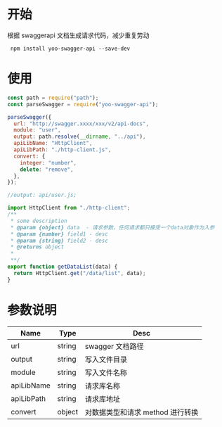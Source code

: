 # 开始

根据 swaggerapi 文档生成请求代码，减少重复劳动

` npm install yoo-swagger-api --save-dev`

# 使用

```javascript
const path = require("path");
const parseSwagger = require("yoo-swagger-api");

parseSwagger({
  url: "http://swagger.xxxx/xxx/v2/api-docs",
  module: "user",
  output: path.resolve(__dirname, "../api"),
  apiLibName: "HttpClient",
  apiLibPath: "./http-client.js",
  convert: {
    integer: "number",
    delete: "remove",
  },
});
```

```javascript
//output: api/user.js;

import HttpClient from "./http-client";
/**
 * some description
 * @param {object} data  - 请求参数，任何请求都只接受一个data对象作为入参
 * @param {number} field1 - desc
 * @param {string} field2 - desc
 * @returns object
 *
 **/
export function getDataList(data) {
  return HttpClient.get("/data/list", data);
}
```

# 参数说明

| Name       | Type   | Desc                             |
| ---------- | ------ | -------------------------------- |
| url        | string | swagger 文档路径                 |
| output     | string | 写入文件目录                     |
| module     | string | 写入文件名称                     |
| apiLibName | string | 请求库名称                       |
| apiLibPath | string | 请求库地址                       |
| convert    | object | 对数据类型和请求 method 进行转换 |
